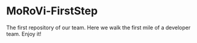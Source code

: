 # MoRoVi-FirstStep
The first repository of our team. Here we walk the first mile of a developer team. Enjoy it!
